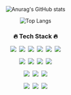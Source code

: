<div align='center'>

![Anurag's GitHub stats](https://github-readme-stats.vercel.app/api?username=HanGyeol9931&show_icons=true&theme=github_dark)
<p></p>

![Top Langs](https://github-readme-stats.vercel.app/api/top-langs/?username=HanGyeol9931&layout=compact&theme=github_dark)

<!-- #
<h3>👨‍💻 Me 👨‍💻</h3>
<p>BlockChain Developer</p> -->

<h3>🔥 Tech Stack 🔥</h3>
<p><img src="https://img.shields.io/badge/HTML5-E34F26?style=flat&logo=HTML5&logoColor=white"/>&nbsp;&nbsp;<img src="https://img.shields.io/badge/CSS3-1572B6?style=flat&logo=CSS3&logoColor=white"/>&nbsp;&nbsp;<img src="https://img.shields.io/badge/JavaScript-F7DF1E?style=flat&logo=JavaScript&logoColor=black"/>&nbsp;&nbsp;<img src="https://img.shields.io/badge/TypeScript-3178C6?style=flat&logo=TypeScript&logoColor=white"/>&nbsp;&nbsp;<img src="https://img.shields.io/badge/Solidity-363636?style=flat&logo=Solidity&logoColor=white"/>&nbsp;&nbsp;<img src="https://img.shields.io/badge/Python-3776AB?style=flat&logo=Python&logoColor=white"/></p>
  
<p><img src="https://img.shields.io/badge/Node.js-339933?style=flat&logo=Node.js&logoColor=white"/>&nbsp;&nbsp;<img src="https://img.shields.io/badge/Socket.io-010101?style=flat&logo=Socket.io&logoColor=white"/>&nbsp;&nbsp;<img src="https://img.shields.io/badge/MySQL-4479A1?style=flat&logo=MySQL&logoColor=white"/>&nbsp;&nbsp;<img src="https://img.shields.io/badge/MongoDB-47A248?style=flat&logo=MongoDB&logoColor=white"/></p>

<p><img src="https://img.shields.io/badge/Express-000000?style=flat&logo=Express&logoColor=white"/>&nbsp;&nbsp;<img src="https://img.shields.io/badge/NestJS-E0234E?style=flat&logo=NestJS&logoColor=white"/>&nbsp;&nbsp;<img src="https://img.shields.io/badge/React-61DAFB?style=flat&logo=React&logoColor=black"/></p>

<p><img src="https://img.shields.io/badge/GitHub-181717?style=flat&logo=GitHub&logoColor=white"/>&nbsp;&nbsp;<img src="https://img.shields.io/badge/Git-F05032?style=flat&logo=Git&logoColor=white"/>&nbsp;&nbsp;<img src="https://img.shields.io/badge/Notion-b4f5bd?style=flat&logo=Notion&logoColor=black"/></p>

</div>  

<!--
**bitkunst/bitkunst** is a ✨ _special_ ✨ repository because its `README.md` (this file) appears on your GitHub profile.
Here are some ideas to get you started:
- 🔭 I’m currently working on ...
- 🌱 I’m currently learning ...
- 👯 I’m looking to collaborate on ...
- 🤔 I’m looking for help with ...
- 💬 Ask me about ...
- 📫 How to reach me: ...
- 😄 Pronouns: ...
- ⚡ Fun fact: ...
-->
